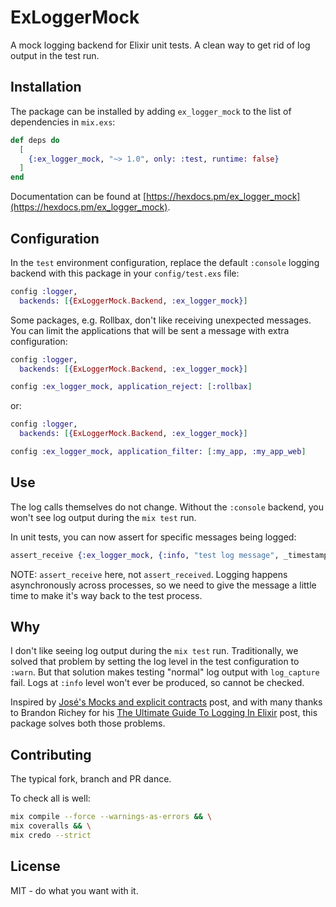 # ExLoggerMock

A mock logging backend for Elixir unit tests. A clean way to get rid of log output in the test run.

## Installation

The package can be installed by adding `ex_logger_mock` to the list of dependencies in `mix.exs`:

```elixir
def deps do
  [
    {:ex_logger_mock, "~> 1.0", only: :test, runtime: false}
  ]
end
```

Documentation can be found at
[https://hexdocs.pm/ex_logger_mock](https://hexdocs.pm/ex_logger_mock).

## Configuration

In the `test` environment configuration, replace the default `:console` logging backend with this
package in your `config/test.exs` file:

```elixir
config :logger,
  backends: [{ExLoggerMock.Backend, :ex_logger_mock}]
```

Some packages, e.g. Rollbax, don't like receiving unexpected messages. You can limit the applications
that will be sent a message with extra configuration:

```elixir
config :logger,
  backends: [{ExLoggerMock.Backend, :ex_logger_mock}]

config :ex_logger_mock, application_reject: [:rollbax]
```

or:

```elixir
config :logger,
  backends: [{ExLoggerMock.Backend, :ex_logger_mock}]

config :ex_logger_mock, application_filter: [:my_app, :my_app_web]
```

## Use

The log calls themselves do not change. Without the `:console` backend, you won't see log output
during the `mix test` run.

In unit tests, you can now assert for specific messages being logged:

```elixir
assert_receive {:ex_logger_mock, {:info, "test log message", _timestamp, _metadata}}
```

NOTE: `assert_receive` here, not `assert_received`. Logging happens asynchronously across processes,
so we need to give the message a little time to make it's way back to the test process.

## Why

I don't like seeing log output during the `mix test` run. Traditionally, we solved that problem by
setting the log level in the test configuration to `:warn`. But that solution makes testing "normal"
log output with `log_capture` fail. Logs at `:info` level won't ever be produced, so cannot be
checked.

Inspired by [José's Mocks and explicit
contracts](http://blog.plataformatec.com.br/2015/10/mocks-and-explicit-contracts/) post, and with
many thanks to Brandon Richey for his [The Ultimate Guide To Logging In
Elixir](https://timber.io/blog/the-ultimate-guide-to-logging-in-elixir/) post, this package solves
both those problems.

## Contributing

The typical fork, branch and PR dance.

To check all is well:

```bash
mix compile --force --warnings-as-errors && \
mix coveralls && \
mix credo --strict
```

## License

MIT - do what you want with it.
